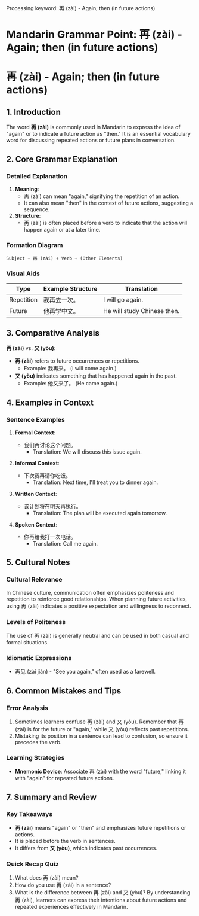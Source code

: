 Processing keyword: 再 (zài) - Again; then (in future actions)
# Mandarin Grammar Point: 再 (zài) - Again; then (in future actions)
# 再 (zài) - Again; then (in future actions)
## 1. Introduction
The word **再 (zài)** is commonly used in Mandarin to express the idea of "again" or to indicate a future action as "then." It is an essential vocabulary word for discussing repeated actions or future plans in conversation. 
## 2. Core Grammar Explanation
### Detailed Explanation
1. **Meaning**: 
   - 再 (zài) can mean "again," signifying the repetition of an action.
   - It can also mean "then" in the context of future actions, suggesting a sequence.
2. **Structure**:
   - 再 (zài) is often placed before a verb to indicate that the action will happen again or at a later time.
### Formation Diagram
```plaintext
Subject + 再 (zài) + Verb + (Other Elements)
```
### Visual Aids
| Type       | Example Structure              | Translation                 |
|------------|-------------------------------|-----------------------------|
| Repetition | 我再去一次。                   | I will go again.           |
| Future     | 他再学中文。                   | He will study Chinese then. |
## 3. Comparative Analysis
**再 (zài)** vs. **又 (yòu)**:
- **再 (zài)** refers to future occurrences or repetitions. 
  - Example: 我再来。 (I will come again.)
- **又 (yòu)** indicates something that has happened again in the past.
  - Example: 他又来了。 (He came again.)
## 4. Examples in Context
### Sentence Examples
1. **Formal Context**:
   - 我们再讨论这个问题。 
     - Translation: We will discuss this issue again.
   
2. **Informal Context**:
   - 下次我再请你吃饭。
     - Translation: Next time, I'll treat you to dinner again.
   
3. **Written Context**:
   - 该计划将在明天再执行。
     - Translation: The plan will be executed again tomorrow.
   
4. **Spoken Context**:
   - 你再给我打一次电话。
     - Translation: Call me again.
## 5. Cultural Notes
### Cultural Relevance
In Chinese culture, communication often emphasizes politeness and repetition to reinforce good relationships. When planning future activities, using 再 (zài) indicates a positive expectation and willingness to reconnect.
### Levels of Politeness
The use of 再 (zài) is generally neutral and can be used in both casual and formal situations. 
### Idiomatic Expressions
- 再见 (zài jiàn) - "See you again," often used as a farewell.
## 6. Common Mistakes and Tips
### Error Analysis
1. Sometimes learners confuse 再 (zài) and 又 (yòu). Remember that 再 (zài) is for the future or "again," while 又 (yòu) reflects past repetitions.
2. Mistaking its position in a sentence can lead to confusion, so ensure it precedes the verb.
### Learning Strategies
- **Mnemonic Device**: Associate 再 (zài) with the word "future," linking it with "again" for repeated future actions.
  
## 7. Summary and Review
### Key Takeaways
- **再 (zài)** means "again" or "then" and emphasizes future repetitions or actions.
- It is placed before the verb in sentences.
- It differs from **又 (yòu)**, which indicates past occurrences.
### Quick Recap Quiz
1. What does 再 (zài) mean?
2. How do you use 再 (zài) in a sentence?
3. What is the difference between 再 (zài) and 又 (yòu)?
By understanding 再 (zài), learners can express their intentions about future actions and repeated experiences effectively in Mandarin.
